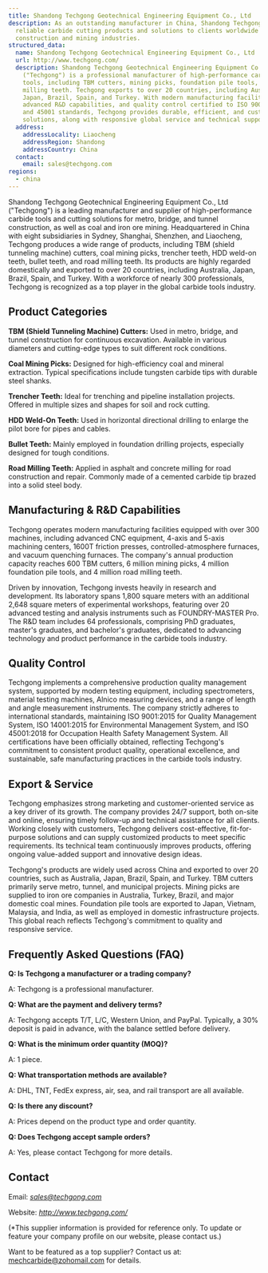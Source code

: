 ```yaml
---
title: Shandong Techgong Geotechnical Engineering Equipment Co., Ltd
description: As an outstanding manufacturer in China, Shandong Techgong supplies
  reliable carbide cutting products and solutions to clients worldwide in the
  construction and mining industries.
structured_data:
  name: Shandong Techgong Geotechnical Engineering Equipment Co., Ltd
  url: http://www.techgong.com/
  description: Shandong Techgong Geotechnical Engineering Equipment Co., Ltd
    ("Techgong") is a professional manufacturer of high-performance carbide
    tools, including TBM cutters, mining picks, foundation pile tools, and road
    milling teeth. Techgong exports to over 20 countries, including Australia,
    Japan, Brazil, Spain, and Turkey. With modern manufacturing facilities,
    advanced R&D capabilities, and quality control certified to ISO 9001, 14001,
    and 45001 standards, Techgong provides durable, efficient, and customized
    solutions, along with responsive global service and technical support.
  address:
    addressLocality: Liaocheng
    addressRegion: Shandong
    addressCountry: China
  contact:
    email: sales@techgong.com
regions:
  - china
---
```

Shandong Techgong Geotechnical Engineering Equipment Co., Ltd ("Techgong") is a leading manufacturer and supplier of high-performance carbide tools and cutting solutions for metro, bridge, and tunnel construction, as well as coal and iron ore mining. Headquartered in China with eight subsidiaries in Sydney, Shanghai, Shenzhen, and Liaocheng, Techgong produces a wide range of products, including TBM (shield tunneling machine) cutters, coal mining picks, trencher teeth, HDD weld-on teeth, bullet teeth, and road milling teeth. Its products are highly regarded domestically and exported to over 20 countries, including Australia, Japan, Brazil, Spain, and Turkey. With a workforce of nearly 300 professionals, Techgong is recognized as a top player in the global carbide tools industry.

## Product Categories

**TBM (Shield Tunneling Machine) Cutters:** Used in metro, bridge, and tunnel construction for continuous excavation. Available in various diameters and cutting-edge types to suit different rock conditions.

**Coal Mining Picks:** Designed for high-efficiency coal and mineral extraction. Typical specifications include tungsten carbide tips with durable steel shanks.

**Trencher Teeth:** Ideal for trenching and pipeline installation projects. Offered in multiple sizes and shapes for soil and rock cutting.

**HDD Weld-On Teeth:** Used in horizontal directional drilling to enlarge the pilot bore for pipes and cables.

**Bullet Teeth:** Mainly employed in foundation drilling projects, especially designed for tough conditions.

**Road Milling Teeth:** Applied in asphalt and concrete milling for road construction and repair. Commonly made of a cemented carbide tip brazed into a solid steel body.

## Manufacturing & R&D Capabilities

Techgong operates modern manufacturing facilities equipped with over 300 machines, including advanced CNC equipment, 4-axis and 5-axis machining centers, 1600T friction presses, controlled-atmosphere furnaces, and vacuum quenching furnaces. The company's annual production capacity reaches 600 TBM cutters, 6 million mining picks, 4 million foundation pile tools, and 4 million road milling teeth.

Driven by innovation, Techgong invests heavily in research and development. Its laboratory spans 1,800 square meters with an additional 2,648 square meters of experimental workshops, featuring over 20 advanced testing and analysis instruments such as FOUNDRY-MASTER Pro. The R&D team includes 64 professionals, comprising PhD graduates, master's graduates, and bachelor's graduates, dedicated to advancing technology and product performance in the carbide tools industry.

## Quality Control

Techgong implements a comprehensive production quality management system, supported by modern testing equipment, including spectrometers, material testing machines, Alnico measuring devices, and a range of length and angle measurement instruments. The company strictly adheres to international standards, maintaining ISO 9001:2015 for Quality Management System, ISO 14001:2015 for Environmental Management System, and ISO 45001:2018 for Occupation Health Safety Management System. All certifications have been officially obtained, reflecting Techgong's commitment to consistent product quality, operational excellence, and sustainable, safe manufacturing practices in the carbide tools industry.

## Export & Service

Techgong emphasizes strong marketing and customer-oriented service as a key driver of its growth. The company provides 24/7 support, both on-site and online, ensuring timely follow-up and technical assistance for all clients. Working closely with customers, Techgong delivers cost-effective, fit-for-purpose solutions and can supply customized products to meet specific requirements. Its technical team continuously improves products, offering ongoing value-added support and innovative design ideas.

Techgong's products are widely used across China and exported to over 20 countries, such as Australia, Japan, Brazil, Spain, and Turkey. TBM cutters primarily serve metro, tunnel, and municipal projects. Mining picks are supplied to iron ore companies in Australia, Turkey, Brazil, and major domestic coal mines. Foundation pile tools are exported to Japan, Vietnam, Malaysia, and India, as well as employed in domestic infrastructure projects. This global reach reflects Techgong's commitment to quality and responsive service.

## Frequently Asked Questions (FAQ)

**Q: Is Techgong a manufacturer or a trading company?**

A: Techgong is a professional manufacturer.

**Q: What are the payment and delivery terms?**

A: Techgong accepts T/T, L/C, Western Union, and PayPal. Typically, a 30% deposit is paid in advance, with the balance settled before delivery.

**Q: What is the minimum order quantity (MOQ)?**

A: 1 piece.

**Q: What transportation methods are available?**

A: DHL, TNT, FedEx express, air, sea, and rail transport are all available.

**Q: Is there any discount?**

A: Prices depend on the product type and order quantity.

**Q: Does Techgong accept sample orders?**

A: Yes, please contact Techgong for more details.

## Contact

Email: *sales@techgong.com*

Website: *http://www.techgong.com/*

(*This supplier information is provided for reference only. To update or feature your company profile on our website, please contact us.)

Want to be featured as a top supplier? Contact us at: mechcarbide@zohomail.com for details.
